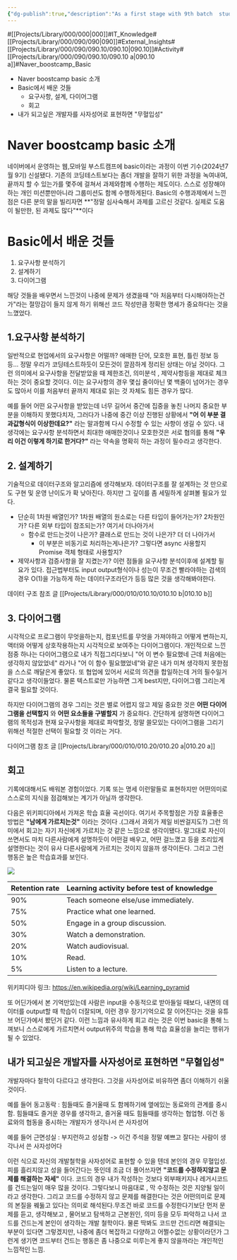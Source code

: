 ```yaml
---
{"dg-publish":true,"description":"As a first stage with 9th batch  student, it was an opportunity to think about the \"Basics\" as a comprehensive developer, including analyzing requirements, designing data, organizing, and evaluating algorithms and performance before running the two-week program.","permalink":"/projects/library/000/090/090-10/090-10-a/","dgPassFrontmatter":true,"noteIcon":"0","created":"2024-07-09T14:09:17.590+09:00","updated":"2024-07-09T16:44:18.963+09:00"}
---
```


#[[Projects/Library/000/000\|000]]#IT_Knowledge#[[Projects/Library/000/090/090\|090]]#External_Insights#[[Projects/Library/000/090/090.10/090.10\|090.10]]#Activity#[[Projects/Library/000/090/090.10/090.10 a\|090.10 a]]#Naver_boostcamp_Basic
- Naver boostcamp basic 소개
- Basic에서 배운 것들
	- 요구사항, 설계, 다이어그램
	- 회고
- 내가 되고싶은 개발자를 사자성어로 표현하면 "무혈입성"




# Naver boostcamp basic 소개

네이버에서 운영하는 웹,모바일 부스트캠프에 basic이라는 과정이 이번 기수(2024년7월 9기) 신설됐다. 기존의 코딩테스트보다는 좀더 개발을 잘하기 위한 과정을 녹여내여, 끝까지 할 수 있는가를 몇주에 걸쳐서 과제와함께 수행하는 제도이다.
스스로 성장해야하는 개인 미션뿐만아니라 그룹미션도 함께 수행하게된다. Basic의 수행과제에서 느낀점은 다른 분의 말을 빌리자면 **"정말 심사숙해서 과제를 고르신 것같다. 실제로 도움이 될만한, 된 과제도 많다"**이다




# Basic에서 배운 것들

1. 요구사항 분석하기
2. 설계하기
3. 다이어그램

해당 것들을 배우면서 느낀것이 나중에 문제가 생겼을때 "아 처음부터 다시해야하는건가"라는 절망감이 들지 않게 하기 위해선 코드 작성만큼 정확한 명세가 중요하다는 것을 느꼈었다.

## 1.요구사항 분석하기
일반적으로 현업에서의 요구사항은 어떨까? 애매한 단어, 모호한 표현, 틀린 정보 등등... 정말 우리가 코딩테스트하듯이 모든것이 깔끔하게 정리된 상태는 아닐 것이다. 그런 의미에서 요구사항을 전달받았을 때 제한조건, 의미분석 , 제약사항등을 제대로 체크하는 것이 중요할 것이다. 이는 요구사항의 경우 몇십 줄이아닌 몇 백줄이 넘어가는 경우도 많아서 이를 처음부터 끝까지 제대로 읽는 것 자체도 힘든 경우가 많다.

예를 들어 어떤 요구사항을 받았는데 너무 길어서 중간에 집중을 놓친 나머지 중요한 부분을 이해하지 못했다치자, 그러다가 나중에 중간 이상 진행된 상황에서 **"어 이 부분 결과값형식이 이상한데요?"** 라는 말과함께 다시 수정할 수 있는 사항이 생길 수 있다. 내 생각에는 요구사항 분석하면서 최대한 애매한것이나 모호한것은 서로 협의를 통해 **"우리 이건 이렇게 하기로 한거다?"** 라는 약속을 명확히 하는 과정이 필수라고 생각한다.


## 2. 설계하기
기술적으로 데이터구조와 알고리즘에 생각해보자. 데이터구조를 잘 설계하는 것 만으로도 구현 및 운영 난이도가 확 낮아진다. 하지만 그 깊이를 좀 세밀하게 살펴볼 필요가 있다. 

- 단순히 1차원 배열인가? 1차원 배열의 원소로는 다른 타입이 들어가는가? 2차원인가? 다른 외부 타입이 참조되는가? 여기서 더나아가서
	- 함수로 만드는것이 나은가? 클래스로 만드는 것이 나은가? 더 더 나아가서
		- 이 부분은 비동기로 처리하는게나은가? 그렇다면 async 사용할지 Promise 객체 형태로 사용할지?
- 제약사항과 검증사항을 잘 지켰는가?
이런 점들을 요구사항 분석이후에 설계할 필요가 있다. 접근법부터도 input output형식이나 성는이 무조건 빨라야하는 검색의 경우 O(1)을 가능하게 하는 데이터구조라던가 등등 많은 것을 생각해봐야한다.

데이터 구조 참조 글 [[Projects/Library/000/010/010.10/010.10 b\|010.10 b]]


## 3. 다이어그램
시각적으로 프로그램이 무엇을하는지, 컴포넌트를 무엇을 가져야하고 어떻게 변하는지, 액터와 어떻게 상호작용하는지 시각적으로 보여주는 다이어그램이다.
개인적으로 느낀점중 하나는 다이어그램으로 내가 직접그리다보니 "어 이 변수 필요했네 근데 처음에는 생각하지 않았었네" 라거나 "어 이 함수 필요했었네"와 같은 내가 미쳐 생각하지 못한점을 스스로 깨달은게 좋았다. 또 협업에 있어서 서로의 의견을 합일하는데 거의 필수일거 같다고 생각이들었다. 물론 텍스트로만 가능하면 그게 best지만, 다이어그램 그리는게 결국 필요할 것이다.

하지만 다이어그램의 경우 그리는 것은 별로 어렵지 않고 제일 중요한 것은 **어떤 다이어그램을 선택할지** 와 **어떤 요소들을 구별할지** 가 중요하다. 간단하게 설명하면 다이어그램의 목적성과 현재 요구사항을 제대로 파악할것, 정말 쓸모있는 다이어그램을 그리기 위해선 적절한 선택이 필요할 것 이라는 거다. 

다이어그램 참조 글 [[Projects/Library/000/010/010.20/010.20 a\|010.20 a]]



## 회고
기록에대해서도 배워본 경험이었다. 기록 또는 명세 이런말들로 표현하지만 어떤의미로 스스로의 지식을 점검해보는 계기가 아닐까 생각한다.

다음은 위키피디아에서 가져온 학습 효율 곡선이다.
여기서 주목할점은 가장 효율좋은 방법은 **"남에게 가르치는것"** 이라는 것이다 .(그래서 과외가 제일 비싼걸지도?) 그런 의미에서 회고는 자기 자신에게 가르치는 것 같은 느낌으로 생각이됐다. 말그대로 자신이 쓰면서도 마치 다른사람에게 설명하듯이 어떤걸 배우고, 어떤 걸느꼈고 등을 조리있게 설명한다는 것이 유사 다른사람에게 가르치는 것이지 않을까 생각이든다. 그리고 그런 행동은 높은 학습효과를 보인다.

![](https://i.imgur.com/anZcKja.png)

|Retention rate|Learning activity before test of knowledge|
|---|---|
|90%|Teach someone else/use immediately.|
|75%|Practice what one learned.|
|50%|Engage in a group discussion.|
|30%|Watch a demonstration.|
|20%|Watch audiovisual.|
|10%|Read.|
|5%|Listen to a lecture.|

위키피디아 링크: https://en.wikipedia.org/wiki/Learning_pyramid

또 어딘가에서 본 기억만있는데 사람은 input을 수동적으로 받아들일 때보다, 내면의 데이터를 output할 때 학습이 더잘되며, 이런 경우 장기기억으로 잘 이어진다는 것을 유튜브 어딘가에서 봤던거 같다. 이런 느낌과 유사하게 회고 라는 것은 이번 basic을 통해 느껴보니 스스로에게 가르치면서 output위주의 학습을 통해 학습 효율성을 늘리는 행위가 될 수 있었다. 



## 내가 되고싶은 개발자를 사자성어로 표현하면 "무혈입성"

개발자마다 철학이 다르다고 생각한다. 그것을 사자성어로 비유하면 좀더 이해하기 쉬울것이다.

예를 들어 동고동락
: 힘들때도 즐거울때 도 함께하기에 옆에있는 동료와의 관계를 중시함. 힘들떄도 즐거운 경우를 생각하고, 즐거울 때도 힘들때를 생각하는 협업형.
이건 동료와의 협동을 중시하는 개발자가 생각나서 쓴 사자성어


예를 들어 근면성실
: 부지런하고 성실함
-> 이건 주석을 정말 예쁘고 잘다는 사람이 생각나서 쓴 사자성어다

이런 식으로 자신의 개발철학을 사자성어로 표현할 수 있을 텐데 본인의 경우 무혈입성.
피를 흘리지않고 성을 들어간다는 뜻인데 조금 더 풀어쓰자면 **"코드를 수정하지않고 문제를 해결하는 자세"** 이다. 코드의 경우 내가 작성하는 것보다 외부패키지나  레거시코드를 건드는일이 매우 많을 것이다. 그렇다보니  마음대로 , 막 수정하는 것은 지양될 일이라고 생각한다.
그리고 코드를 수정하지 않고 문제를 해결한다는 것은 어떤의미로 문제의 본질을 꿰둟고 있다는 의미로 해석된다.무조건 바로 코드를 수정한다기보단 먼저 문제를 듣고, 생각해보고 , 물어보고 탐색하고  근본원인, 의미 등을 모두 파악하고 나서 코드를 건드는게 본인이 생각하는 개발 철학이다. 물론 딱봐도 코드만 건드리면 해결되는부분이 있다면 그렇겠지만, 나중에 좀더 복잡하고 다양하고 어쩔수없는 상황이라던가 그런게 생기면 코드부터 건드는 행동은 좀 나중으로 미루는게 좋지 않을까라는 개인적인 느낌적인 느낌.